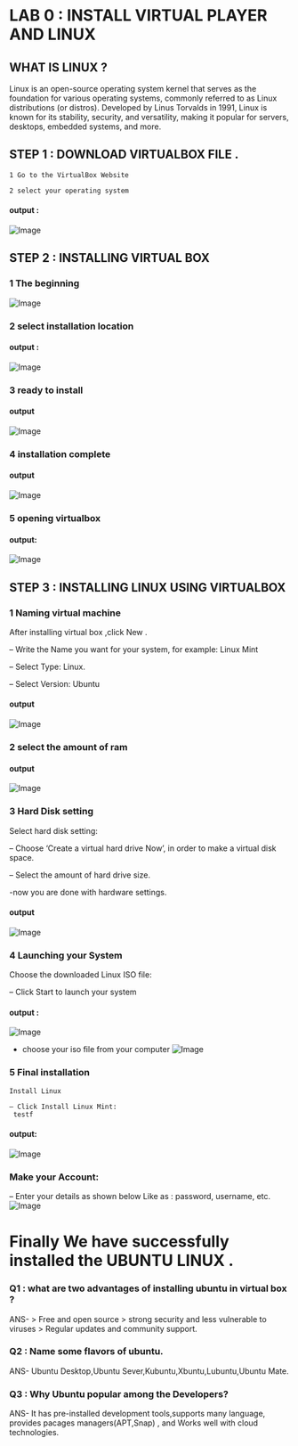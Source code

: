 # LAB 0 : INSTALL VIRTUAL PLAYER AND LINUX

## WHAT IS LINUX ?
Linux is an open-source operating system kernel that serves as the
foundation for various operating systems, commonly referred to as
Linux distributions (or distros). Developed by Linus Torvalds in
1991, Linux is known for its stability, security, and versatility,
making it popular for servers, desktops, embedded systems, and
more.
## STEP 1 : DOWNLOAD VIRTUALBOX FILE .

    1 Go to the VirtualBox Website

    2 select your operating system
#### output :
![Image](<Screenshot from 2025-09-05 10-52-12.png>)

## STEP 2 : INSTALLING VIRTUAL BOX
    
 ### 1 The beginning
 ![Image](img11.png)
 ### 2 select installation location
 #### output :
 ![Image](<Screenshot from 2025-09-05 10-51-20.png>)

 ### 3 ready to install
#### output 
![Image](<Screenshot from 2025-09-05 10-51-33.png>)

 ### 4 installation complete 
#### output 
![Image](<Screenshot from 2025-09-05 10-49-55.png>)

 ### 5 opening virtualbox
#### output: 
![Image](img10.png)
## STEP 3 : INSTALLING LINUX USING VIRTUALBOX
### 1 Naming virtual machine

   After installing virtual box ,click New .

   – Write the Name you want for your system, for example: Linux Mint

   – Select Type: Linux.

   – Select Version: Ubuntu
   #### output 
   ![Image](img12.png)
### 2 select the amount of ram
#### output 
![Image](img13.png)

### 3 Hard Disk setting
  Select hard disk setting:

  – Choose ‘Create a virtual hard drive Now’, in order to make a virtual disk space.

  – Select the amount of hard drive size.

  -now you are done with hardware settings.

 #### output 
 ![Image](img14.png)
### 4 Launching your System

   Choose the downloaded Linux ISO file:

   – Click Start to launch your system
#### output :
 ![Image](img15(1).png)


  - choose your iso file from your computer
![Image](img16-1.png)

### 5 Final installation

    Install Linux

    – Click Install Linux Mint:
     testf
#### output:
![Image](img17.png)

### Make your Account:
– Enter your details as shown below
Like as : password, username, etc.
![Image](img18.png)
# Finally We have successfully installed the UBUNTU LINUX .


### Q1 : what are two advantages of installing ubuntu in virtual box ?
ANS-
    > Free and open source 
    > strong security and less vulnerable to viruses 
    > Regular updates and community support.

### Q2 : Name some flavors of ubuntu.
ANS- Ubuntu Desktop,Ubuntu Sever,Kubuntu,Xbuntu,Lubuntu,Ubuntu Mate.

### Q3 : Why Ubuntu popular among the Developers?
ANS-  It has pre-installed development tools,supports many language, provides pacages managers(APT,Snap) , and Works well with cloud technologies.
